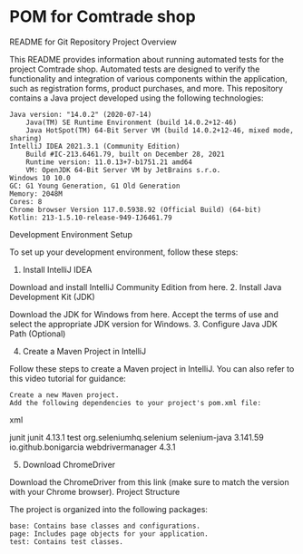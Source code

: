 # POM for Comtrade shop
README for Git Repository
Project Overview

This README provides information about running automated tests for the project Comtrade shop. Automated tests are designed to verify the functionality and integration of various components within the application, such as registration forms, product purchases, and more.
This repository contains a Java project developed using the following technologies:

    Java version: "14.0.2" (2020-07-14)
        Java(TM) SE Runtime Environment (build 14.0.2+12-46)
        Java HotSpot(TM) 64-Bit Server VM (build 14.0.2+12-46, mixed mode, sharing)
    IntelliJ IDEA 2021.3.1 (Community Edition)
        Build #IC-213.6461.79, built on December 28, 2021
        Runtime version: 11.0.13+7-b1751.21 amd64
        VM: OpenJDK 64-Bit Server VM by JetBrains s.r.o.
    Windows 10 10.0
    GC: G1 Young Generation, G1 Old Generation
    Memory: 2048M
    Cores: 8
    Chrome browser Version 117.0.5938.92 (Official Build) (64-bit)
    Kotlin: 213-1.5.10-release-949-IJ6461.79

Development Environment Setup

To set up your development environment, follow these steps:
1. Install IntelliJ IDEA

Download and install IntelliJ Community Edition from here.
2. Install Java Development Kit (JDK)

Download the JDK for Windows from here. Accept the terms of use and select the appropriate JDK version for Windows.
3. Configure Java JDK Path (Optional)

4. Create a Maven Project in IntelliJ

Follow these steps to create a Maven project in IntelliJ. You can also refer to this video tutorial for guidance:

    Create a new Maven project.
    Add the following dependencies to your project's pom.xml file:

xml

<dependencies>
    <!-- JUnit dependency -->
    <dependency>
        <groupId>junit</groupId>
        <artifactId>junit</artifactId>
        <version>4.13.1</version>
        <scope>test</scope>
    </dependency>
    <!-- Selenium dependency -->
    <dependency>
        <groupId>org.seleniumhq.selenium</groupId>
        <artifactId>selenium-java</artifactId>
        <version>3.141.59</version>
    </dependency>
    <!-- WebDriverManager dependency -->
    <dependency>
        <groupId>io.github.bonigarcia</groupId>
        <artifactId>webdrivermanager</artifactId>
        <version>4.3.1</version>
    </dependency>
</dependencies>

5. Download ChromeDriver

Download the ChromeDriver from this link (make sure to match the version with your Chrome browser).
Project Structure

The project is organized into the following packages:

    base: Contains base classes and configurations.
    page: Includes page objects for your application.
    test: Contains test classes.
